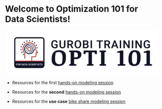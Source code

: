 
# Welcome to Optimization 101 for Data Scientists!

![Opti101Logo](Gurobi-Training-Opti-101.png)

- Resources for the first [hands-on modeling session](https://github.com/Gurobi/modeling-examples/tree/master/optimization101/Modeling_Session_1)

- Resources for the **second** [hands-on modeling session](https://github.com/Gurobi/modeling-examples/tree/master/optimization101/Modeling_Session_2)

- Resources for the **use case** [bike share modeling session](https://github.com/Gurobi/modeling-examples/tree/master/optimization101/Modeling_Session_2)
